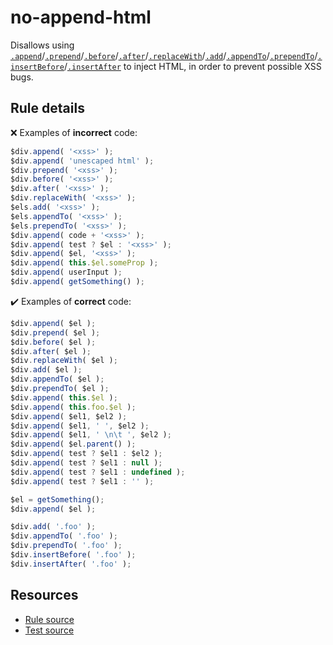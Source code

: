 [//]: # (This file is generated by eslint-docgen. Do not edit it directly.)

# no-append-html

Disallows using [`.append`](https://api.jquery.com/append/)/[`.prepend`](https://api.jquery.com/prepend/)/[`.before`](https://api.jquery.com/before/)/[`.after`](https://api.jquery.com/after/)/[`.replaceWith`](https://api.jquery.com/replaceWith/)/[`.add`](https://api.jquery.com/add/)/[`.appendTo`](https://api.jquery.com/appendTo/)/[`.prependTo`](https://api.jquery.com/prependTo/)/[`.insertBefore`](https://api.jquery.com/insertBefore/)/[`.insertAfter`](https://api.jquery.com/insertAfter/) to inject HTML, in order to prevent possible XSS bugs.

## Rule details

❌ Examples of **incorrect** code:
```js
$div.append( '<xss>' );
$div.append( 'unescaped html' );
$div.prepend( '<xss>' );
$div.before( '<xss>' );
$div.after( '<xss>' );
$div.replaceWith( '<xss>' );
$els.add( '<xss>' );
$els.appendTo( '<xss>' );
$els.prependTo( '<xss>' );
$div.append( code + '<xss>' );
$div.append( test ? $el : '<xss>' );
$div.append( $el, '<xss>' );
$div.append( this.$el.someProp );
$div.append( userInput );
$div.append( getSomething() );
```

✔️ Examples of **correct** code:
```js
$div.append( $el );
$div.prepend( $el );
$div.before( $el );
$div.after( $el );
$div.replaceWith( $el );
$div.add( $el );
$div.appendTo( $el );
$div.prependTo( $el );
$div.append( this.$el );
$div.append( this.foo.$el );
$div.append( $el1, $el2 );
$div.append( $el1, ' ', $el2 );
$div.append( $el1, ' \n\t ', $el2 );
$div.append( $el.parent() );
$div.append( test ? $el1 : $el2 );
$div.append( test ? $el1 : null );
$div.append( test ? $el1 : undefined );
$div.append( test ? $el1 : '' );

$el = getSomething();
$div.append( $el );

$div.add( '.foo' );
$div.appendTo( '.foo' );
$div.prependTo( '.foo' );
$div.insertBefore( '.foo' );
$div.insertAfter( '.foo' );
```

## Resources

* [Rule source](/src/rules/no-append-html.js)
* [Test source](/tests/rules/no-append-html.js)
